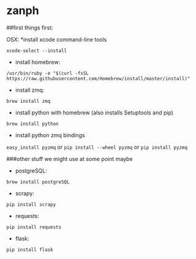 # zanph

##first things first:

OSX:
*install xcode command-line tools

`xcode-select --install`

* install homebrew:

`/usr/bin/ruby -e "$(curl -fsSL https://raw.githubusercontent.com/Homebrew/install/master/install)"`

* install zmq:

`brew install zmq`

* install python with homebrew (also installs Setuptools and pip)

`brew install python`

* install python zmq bindings

`easy_install pyzmq`
or
`pip install --wheel pyzmq`
or
`pip install pyzmq`

###other stuff we might use at some point maybe
* postgreSQL:

`brew install postgreSQL`

* scrapy:

`pip install scrapy`

* requests:

`pip install requests`

* flask:

`pip install flask`
